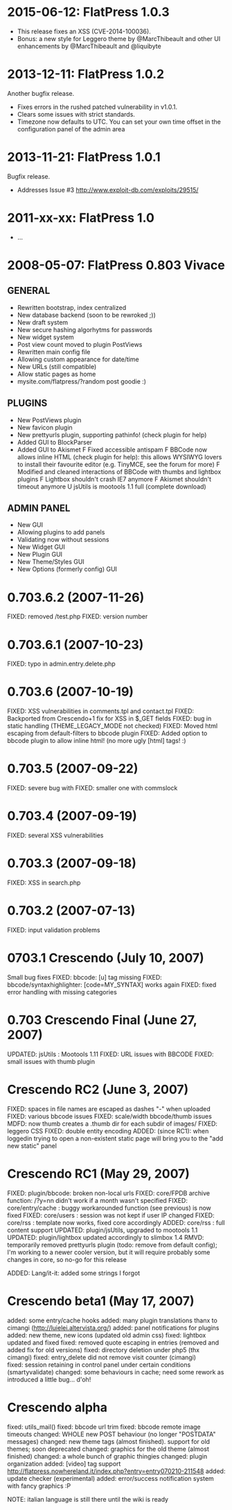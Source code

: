 # 2015-06-12: FlatPress 1.0.3
- This release fixes an XSS (CVE-2014-100036).
- Bonus: a new style for Leggero theme by @MarcThibeault and other UI enhancements by @MarcThibeault and @liquibyte

# 2013-12-11: FlatPress 1.0.2
Another bugfix release.
- Fixes errors in the rushed patched vulnerability in v1.0.1.
- Clears some issues with strict standards.
- Timezone now defaults to UTC. You can set your own time offset in the configuration panel of the admin area

# 2013-11-21: FlatPress 1.0.1
Bugfix release. 
- Addresses Issue #3 http://www.exploit-db.com/exploits/29515/

# 2011-xx-xx: FlatPress 1.0
- ...

2008-05-07: FlatPress 0.803 Vivace
======================
GENERAL
-------
+ Rewritten bootstrap, index centralized
+ New database backend (soon to be rewroked ;))
+ New draft system
+ New secure hashing algorhytms for passwords
+ New widget system
+ Post view count moved to plugin PostViews
+ Rewritten main config file
+ Allowing custom appearance for date/time
+ New URLs (still compatible)
+ Allow static pages as home
+ mysite.com/flatpress/?random post goodie :)


PLUGINS
-------
+ New PostViews plugin
+ New favicon plugin
+ New prettyurls plugin, supporting pathinfo! (check plugin for help)
+ Added GUI to BlockParser
+ Added GUI to Akismet
F Fixed accessible antispam
F BBCode now allows inline HTML (check plugin for help): this
  allows WYSIWYG lovers to install their favourite editor (e.g.
  TinyMCE, see the forum for more)
F Modified and cleaned interactions of BBCode with thumbs and 
  lightbox plugins
F Lightbox shouldn't crash IE7 anymore
F Akismet shouldn't timeout anymore
U jsUtils is mootools 1.1 full (complete download)

ADMIN PANEL
-----------
+ New GUI
+ Allowing plugins to add panels
+ Validating now without sessions
+ New Widget GUI
+ New Plugin GUI
+ New Theme/Styles GUI
+ New Options (formerly config) GUI


0.703.6.2 (2007-11-26)
======================

FIXED: removed /test.php 
FIXED: version number


0.703.6.1 (2007-10-23)
======================

FIXED: typo in admin.entry.delete.php


0.703.6 (2007-10-19)
====================

FIXED:  XSS vulnerabilities in comments.tpl and contact.tpl
FIXED: Backported from Crescendo+1 fix for XSS in $_GET fields
FIXED: bug in static handling (THEME_LEGACY_MODE not checked)
FIXED: Moved html escaping from default-filters to bbcode plugin
FIXED: Added option to bbcode plugin to allow inline html! (no more ugly [html] tags! :)


0.703.5 (2007-09-22)
====================

FIXED: severe bug with 
FIXED: smaller one with commslock


0.703.4 (2007-09-19)
====================
 
FIXED: several XSS vulnerabilities


0.703.3 (2007-09-18)
====================

FIXED: XSS in search.php


0.703.2 (2007-07-13)
====================

FIXED: input validation problems


0703.1 Crescendo (July 10, 2007)
===============================

Small bug fixes
FIXED:   bbcode: [u] tag missing
FIXED:	 bbcode/syntaxhighlighter: [code=MY_SYNTAX] works again
FIXED:	 fixed error handling with missing categories
 

0.703 Crescendo Final (June 27, 2007)
=====================================

UPDATED: jsUtils : Mootools 1.11
FIXED:	 URL issues with BBCODE
FIXED:	 small issues with thumb plugin


Crescendo RC2 (June 3, 2007)
============================

FIXED: spaces in file names are escaped as dashes "-" when uploaded
FIXED: various bbcode issues
FIXED: scale/width bbcode/thumb issues
MDFD: now thumb creates a .thumb dir for each subdir of images/
FIXED: leggero CSS
FIXED: double entity encoding
ADDED: (since RC1): when loggedin trying to open a non-existent
        static page will bring you to the "add new static" panel


Crescendo RC1 (May 29, 2007)
============================

FIXED: plugin/bbcode: broken non-local urls 
FIXED: core/FPDB archive function: /?y=nn didn't work if a month wasn't specified
FIXED: core/entry/cache : buggy workarounded function (see previous) is now fixed
FIXED: core/users : session was not kept if user IP changed
FIXED: core/rss : template now works, fixed core accordingly
ADDED: core/rss : full content support
UPDATED: plugin/jsUtils, upgraded to mootools 1.1
UPDATED: plugin/lightbox updated accordingly to slimbox 1.4
RMVD:	temporarily removed prettyurls plugin 
	(todo: remove from default config); 
	I'm working to a newer cooler version, but 
	it will require probably some changes in core, so no-go for this
	release
	
ADDED: Lang/it-it: added some strings I forgot

Crescendo beta1 (May 17, 2007)
============================

added: 		some entry/cache hooks
added:		many plugin translations thanx to cimangi (http://luielei.altervista.org/)
added:		panel notifications for plugins
added:		new theme, new icons (updated old admin css)
fixed:		lightbox updated and fixed
fixed:		removed quote escaping in entries (removed and added fix for old versions)
fixed:		directory deletion under php5 (thx cimangi)
fixed:		entry_delete did not remove visit counter (cimangi)  
fixed:		session retaining in control panel under certain conditions (smartyvalidate)
changed:	some behaviours in cache; need some rework as introduced a little bug... d'oh! 


Crescendo alpha
===============

fixed:		utils_mail()
fixed: 		bbcode url trim
fixed:		bbcode remote image timeouts 
changed:	WHOLE new POST behaviour (no longer "POSTDATA" messages)
changed:	new theme tags (almost finished). support for old themes; soon deprecated
changed:	graphics for the old theme (almost finished) 
changed:	a whole bunch of graphic thingies
changed:	plugin organization
added: 		[video] tag support http://flatpress.nowhereland.it/index.php?entry=entry070210-211548
added: 		update checker (experimental)
added:		error/success notification system with fancy graphics :P

NOTE: italian language is still there until the wiki is ready

